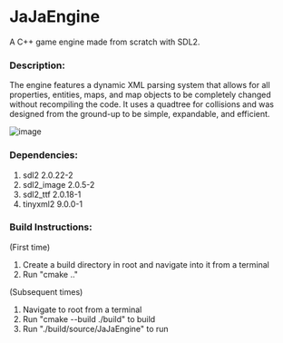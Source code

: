 # JaJaEngine
A C++ game engine made from scratch with SDL2.

### Description:
The engine features a dynamic XML parsing system that allows for all properties, entities, maps, and map objects to be completely changed without recompiling the code. It uses a quadtree for collisions and was designed from the ground-up to be simple, expandable, and efficient.

![image](https://user-images.githubusercontent.com/52947350/174325602-c990e17c-2873-47ce-b816-d45ab52d87d0.png)

### Dependencies:
1. sdl2       2.0.22-2
2. sdl2_image 2.0.5-2
3. sdl2_ttf   2.0.18-1
4. tinyxml2   9.0.0-1

### Build Instructions:
(First time)
1. Create a build directory in root and navigate into it from a terminal
2. Run "cmake .."

(Subsequent times)
1. Navigate to root from a terminal
2. Run "cmake --build ./build"   to build
3. Run "./build/source/JaJaEngine" to run
